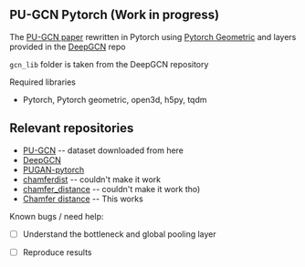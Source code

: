## PU-GCN Pytorch (Work in progress)

The [PU-GCN paper](https://arxiv.org/abs/1912.03264) rewritten in Pytorch using [Pytorch Geometric](https://github.com/pyg-team/pytorch_geometric) and layers provided in the [DeepGCN](https://github.com/lightaime/deep_gcns_torch) repo

`gcn_lib` folder is taken from the DeepGCN repository

Required libraries
- Pytorch, Pytorch geometric, open3d, h5py, tqdm

## Relevant repositories

- [PU-GCN](https://github.com/guochengqian/PU-GCN) -- dataset downloaded from here
- [DeepGCN](https://github.com/lightaime/deep_gcns_torch)
- [PUGAN-pytorch](https://github.com/UncleMEDM/PUGAN-pytorch)
- [chamferdist](https://github.com/krrish94/chamferdist) -- couldn't make it work
- [chamfer_distance](https://github.com/otaheri/chamfer_distance) -- couldn't make it work tho)
- [Chamfer distance](https://github.com/ThibaultGROUEIX/ChamferDistancePytorch) -- This works


Known bugs / need help:
- [ ] Understand the bottleneck and global pooling layer
- [ ] Reproduce results

